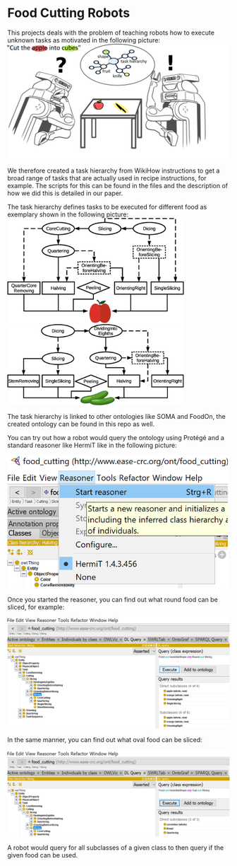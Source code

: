 # Food Cutting Robots

This projects deals with the problem of teaching robots how to execute unknown tasks as motivated in the following picture:
<img src="img/Motivation2.png" width="600" alt="Cutting Food Motivation"/><br>

We therefore created a task hierarchy from WikiHow instructions to get a broad range of tasks that are actually used in recipe instructions, for example. The scripts for this can be found in the files and the description of how we did this is detailed in our paper.

The task hierarchy defines tasks to be executed for different food as exemplary shown in the following picture:
<img src="img/AppleHierarchy(2).eps" width="400" alt="Apple Hierarchy"/><br>
<img src="img/CucumberHierarchy(1).eps" width="400" alt="Cucumber Hierarchy"/><br>

The task hierarchy is linked to other ontologies like SOMA and FoodOn, the created ontology can be found in this repo as well.

You can try out how a robot would query the ontology using Protégé and a standard reasoner like HermiT like in the following picture:

<img src="img/StartReasoner.png" width="500" alt="Starting the reasoner"/><br>

Once you started the reasoner, you can find out what round food can be sliced, for example:

<img src="img/SlicingDL.png" width="600" alt="DL query round, slicing"/><br>

In the same manner, you can find out what oval food can be sliced:

<img src="img/SlicingOvalDL.png" width="600" alt="DL query oval, slicing"/><br>

A robot would query for all subclasses of a given class to then query if the given food can be used.
